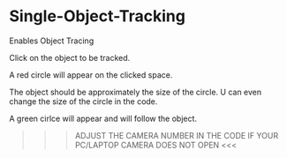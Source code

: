 # Single-Object-Tracking
Enables Object Tracing

Click on the object to be tracked.

A red circle will appear on the clicked space.

The object should be approximately the size of the circle. U can even change the size of the circle in the code.

A green cirlce will appear and will follow the object.

>>> ADJUST THE CAMERA NUMBER IN THE CODE IF YOUR PC/LAPTOP CAMERA DOES NOT OPEN <<<

